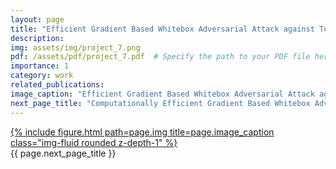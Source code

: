 ```yaml
---
layout: page
title: "Efficient Gradient Based Whitebox Adversarial Attack against Text Transformers"
description: 
img: assets/img/project_7.png
pdf: /assets/pdf/project_7.pdf  # Specify the path to your PDF file here
importance: 1
category: work
related_publications: 
image_caption: "Efficient Gradient Based Whitebox Adversarial Attack against Text Transformers"
next_page_title: "Computationally Efficient Gradient Based Whitebox Adversarial Attack against Text Transformers"
---
```


<div class="row">
    <div class="col-sm mt-3 mt-md-0">
        <a href="{{ page.pdf }}" target="_blank">
            {% include figure.html path=page.img title=page.image_caption class="img-fluid rounded z-depth-1" %}
        </a>
    </div>
</div>
<div class="caption">
    {{ page.next_page_title }}
</div>
<!-- <div class="caption">
    {{ page.image_caption }}
</div> -->

<!-- <div class="caption">
    {{ page.next_page_title }}
</div> -->

<!-- You can also put regular text between your rows of images.
Say you wanted to write a little bit about your project before you posted the rest of the images.
You describe how you toiled, sweated, *bled* for your project, and then... you reveal its glory in the next row of images. -->


<!-- <div class="caption">
    You can also have artistically styled 2/3 + 1/3 images, like these.
</div> -->
